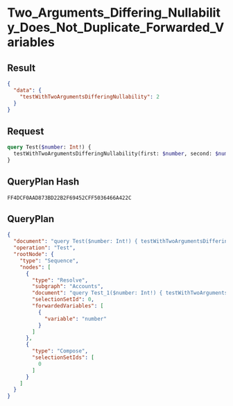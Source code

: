 # Two_Arguments_Differing_Nullability_Does_Not_Duplicate_Forwarded_Variables

## Result

```json
{
  "data": {
    "testWithTwoArgumentsDifferingNullability": 2
  }
}
```

## Request

```graphql
query Test($number: Int!) {
  testWithTwoArgumentsDifferingNullability(first: $number, second: $number)
}
```

## QueryPlan Hash

```text
FF4DCF0AAD873BD22B2F69452CFF5036466A422C
```

## QueryPlan

```json
{
  "document": "query Test($number: Int!) { testWithTwoArgumentsDifferingNullability(first: $number, second: $number) }",
  "operation": "Test",
  "rootNode": {
    "type": "Sequence",
    "nodes": [
      {
        "type": "Resolve",
        "subgraph": "Accounts",
        "document": "query Test_1($number: Int!) { testWithTwoArgumentsDifferingNullability(first: $number, second: $number) }",
        "selectionSetId": 0,
        "forwardedVariables": [
          {
            "variable": "number"
          }
        ]
      },
      {
        "type": "Compose",
        "selectionSetIds": [
          0
        ]
      }
    ]
  }
}
```

